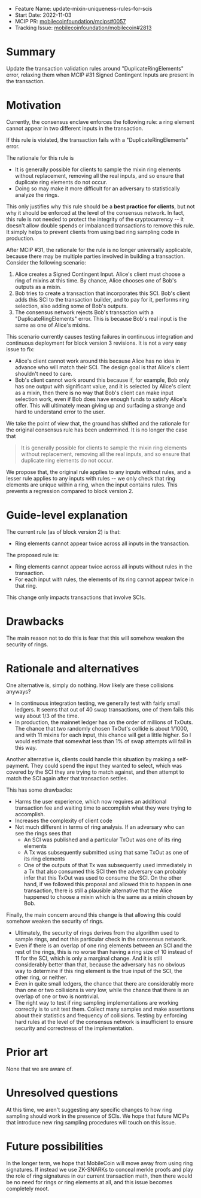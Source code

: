 - Feature Name: update-mixin-uniqueness-rules-for-scis
- Start Date: 2022-11-03
- MCIP PR: [mobilecoinfoundation/mcips#0057](https://github.com/mobilecoinfoundation/mcips/pull/0057)
- Tracking Issue: [mobilecoinfoundation/mobilecoin#2813](https://github.com/mobilecoinfoundation/mobilecoin/issues/2813)

# Summary
[summary]: #summary

Update the transaction validation rules around  "DuplicateRingElements" error,
relaxing them when MCIP #31 Signed Contingent Inputs are present in the transaction.

# Motivation
[motivation]: #motivation

Currently, the consensus enclave enforces the following rule: a ring element cannot appear in two different inputs in the transaction.

If this rule is violated, the transaction fails with a "DuplicateRingElements" error.

The rationale for this rule is
* It is generally possible for clients to sample the mixin ring elements without replacement,
  removing all the real inputs, and so ensure that duplicate ring elements do not occur.
* Doing so may make it more difficult for an adversary to statistically analyze the rings.

This only justifies why this rule should be a **best practice for clients**, but not why
it should be enforced at the level of the consensus network. In fact, this rule is not needed
to protect the integrity of the cryptocurrency -- it doesn't allow double spends or imbalanced
transactions to remove this rule. It simply helps to prevent clients from using bad ring sampling
code in production.

After MCIP #31, the rationale for the rule is no longer universally applicable, because
there may be multiple parties involved in building a transaction. Consider the following scenario:

1. Alice creates a Signed Contingent Input. Alice's client must choose a ring of mixins at this time.
   By chance, Alice chooses one of Bob's outputs as a mixin.
1. Bob tries to create a transaction that incorporates this SCI. Bob's client adds this SCI to the
   transaction builder, and to pay for it, performs ring selection, also adding some of Bob's outputs.
1. The consensus network rejects Bob's transaction with a "DuplicateRingElements" error.
   This is because Bob's real input is the same as one of Alice's mixins.

This scenario currently causes testing failures in continuous integration and continuous deployment
for block version 3 revisions. It is not a very easy issue to fix:

* Alice's client cannot work around this because Alice has no idea in advance who will match their SCI.
  The design goal is that Alice's client shouldn't need to care.
* Bob's client cannot work around this because if, for example, Bob only has one output with significant
  value, and it is selected by Alice's client as a mixin, then there is no way that Bob's client can make
  input selection work, even if Bob does have enough funds to satisfy Alice's offer. This will ultimately
  mean giving up and surfacing a strange and hard to understand error to the user.

We take the point of view that, the ground has shifted and the rationale for the original consensus rule has been
undermined. It is no longer the case that

> It is generally possible for clients to sample the mixin ring elements without replacement,
> removing all the real inputs, and so ensure that duplicate ring elements do not occur.

We propose that, the original rule applies to any inputs without rules, and a lesser rule
applies to any inputs with rules -- we only check that ring elements are unique within a ring,
when the input contains rules. This prevents a regression compared to block version 2.

# Guide-level explanation
[guide-level-explanation]: #guide-level-explanation

The current rule (as of block version 2) is that:

* Ring elements cannot appear twice across all inputs in the transaction.

The proposed rule is:

* Ring elements cannot appear twice across all inputs without rules in the transaction.
* For each input with rules, the elements of its ring cannot appear twice in that ring.

This change only impacts transactions that involve SCIs.

# Drawbacks
[drawbacks]: #drawbacks

The main reason not to do this is fear that this will somehow weaken the security
of rings.

# Rationale and alternatives
[rationale-and-alternatives]: #rationale-and-alternatives

One alternative is, simply do nothing. How likely are these collisions anyways?

* In continuous integration testing, we generally test with fairly small ledgers.
  It seems that out of 40 swap transactions, one of them fails this way about 1/3 of the time.
* In production, the mainnet ledger has on the order of millions of TxOuts. The chance that
  two randomly chosen TxOut's collide is about 1/1000, and with 11 mixins for each input,
  this chance will get a little higher. So I would estimate that somewhat less than 1% of
  swap attempts will fail in this way.

Another alternative is, clients could handle this situation by making a self-payment.
They could spend the input they wanted to select, which was covered by the SCI they
are trying to match against, and then attempt to match the SCI again after that transaction
settles.

This has some drawbacks:

* Harms the user experience, which now requires an additional transaction fee and waiting time
  to accomplish what they were trying to accomplish.
* Increases the complexity of client code
* Not much different in terms of ring analysis. If an adversary who can see the rings sees that
  * An SCI was published and a particular TxOut was one of its ring elements
  * A Tx was subsequently submitted using that same TxOut as one of its ring elements
  * One of the outputs of that Tx was subsequently used immediately in a Tx that also consumed this SCI
  then the adversary can probably infer that this TxOut was used to consume the SCI.
  On the other hand, if we followed this proposal and allowed this to happen in one transaction,
  there is still a plausible alternative that the Alice happened to choose a mixin which is the same
  as a mixin chosen by Bob.

Finally, the main concern around this change is that allowing this could somehow weaken the security
of rings. 

* Ultimately, the security of rings derives from the algorithm used to sample rings, and not
  this particular check in the consensus network.
* Even if there is an overlap of one ring elements between an SCI and the rest of the rings,
  this is no worse than having a ring size of 10 instead of 11 for the SCI, which is only a
  marginal change. And it is still considerably better than that, because the adversary has no
  obvious way to determine if this ring element is the true input of the SCI, the other ring,
  or neither.
* Even in quite small ledgers, the chance that there are considerably more than one or two
  collisions is very low, while the chance that there is an overlap of one or two is nontrivial.
* The right way to test if ring sampling implementations are working correctly is to unit test
  them. Collect many samples and make assertions about their statistics and frequency of
  collisions. Testing by enforcing hard rules at the level of the consensus network
  is insufficient to ensure security and correctness of the implementation.

# Prior art
[prior-art]: #prior-art

None that we are aware of.

# Unresolved questions
[unresolved-questions]: #unresolved-questions

At this time, we aren't suggesting any specific changes to how ring sampling should work
in the presence of SCIs. We hope that future MCIPs that introduce new ring sampling procedures
will touch on this issue.

# Future possibilities
[future-possibilities]: #future-possibilities

In the longer term, we hope that MobileCoin will move away from using ring signatures. If instead
we use ZK-SNARKs to conceal merkle proofs and play the role of ring signatures in our current
transaction math, then there would be no need for rings or ring elements at all, and this issue
becomes completely moot.

